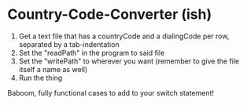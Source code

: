 # Country-Code-Converter (ish)

1. Get a text file that has a countryCode and a dialingCode per row, separated by a tab-indentation
2. Set the "readPath" in the program to said file
3. Set the "writePath" to wherever you want (remember to give the file itself a name as well)
4. Run the thing

Baboom, fully functional cases to add to your switch statement!
